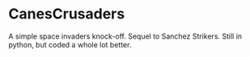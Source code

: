 # CanesCrusaders
A simple space invaders knock-off. Sequel to Sanchez Strikers. Still in python, but coded a whole lot better.
